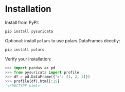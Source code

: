 # Installation

Install from PyPI:

```bash
pip install pysuricata
```

Optional: install `polars` to use polars DataFrames directly:

```bash
pip install polars
```

Verify your installation:

```python
>>> import pandas as pd
>>> from pysuricata import profile
>>> df = pd.DataFrame({"x": [1, 2, 3]})
>>> profile(df).html[:15]
'<!DOCTYPE html>'
```
